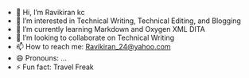 - 👋 Hi, I’m Ravikiran kc
- 👀 I’m interested in Technical Writing, Technical Editing, and Blogging
- 🌱 I’m currently learning Markdown and Oxygen XML DITA
- 💞️ I’m looking to collaborate on Technical Writing
- 📫 How to reach me: Ravikiran_24@yahoo.com
- 😄 Pronouns: ...
- ⚡ Fun fact: Travel Freak

<!---
24Ravikirankc/24Ravikirankc is a ✨ special ✨ repository because its `README.md` (this file) appears on your GitHub profile.
You can click the Preview link to take a look at your changes.
--->
